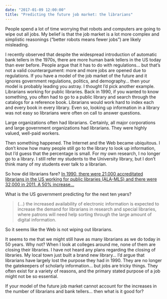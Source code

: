 ```yaml
---
date: "2017-01-09 12:00:00"
title: "Predicting the future job market: the librarians"
---
```




People spend a lot of time worrying that robots and computers are going to wipe out all jobs. My belief is that the job market is a lot more complex and simplistic reasonings (&ldquo;better robots means fewer jobs&rdquo;) are likely misleading.

I recently observed that despite the widespread introduction of automatic bank tellers in the 1970s, there are more human bank tellers in the US today than ever before. People argue that it has to do with regulations&hellip; but that&rsquo;s not a valid counterargument: more and more jobs are opened due to regulations. If you have a model of the job market of the future and it ignores government regulations, politics, and demography&hellip; then your model is probably leading you astray.
I thought I&rsquo;d pick another example. Librarians working for public libraries. Back in 1990, if you wanted to know something, you often had to go to a public library and search through the catalogs for a reference book. Librarians would work hard to index each and every book in every library. Even so, looking up information in a library was not easy so librarians were often on call to answer questions.

Large organizations often had librarians. Certainly, all major corporations and large government organizations had librarians. They were highly valued, well-paid workers.

Then something happened. The Internet and the Web became ubiquitous. I don&rsquo;t know how many people still go to the library to look up information, but I&rsquo;d guess that the percentage is small. For my own research, I no longer go to a library. I still refer my students to the University library, but I don&rsquo;t think many of my students ever talk to a librarian.

So how did librarians fare?
[In 1990, there were 21,000 accreditated librarians in the US working for public libraries (ALA-MLS) and there were 32,000 in 2011. A 50% increase&hellip; ](http://www.collegesavingsplans.info/article/37528723/new-series-number-of-paid-full-time-equivalent-fte-staff-in-u-s-public-libraries-u-s-alabama-california-/)

What is the US government predicting for the next ten years?

> (&hellip;) the increased availability of electronic information is expected to increase the demand for librarians in research and special libraries, where patrons will need help sorting through the large amount of digital information.


So it seems like the Web is not wiping out librarians.

It seems to me that we might still have as many librarians as we do today in 50 years. Why not? When I look at colleges around me, none of them are closing their libraries. I have not heard any plans regarding the closing of libraries. My local town just built a brand new library&hellip;
I&rsquo;d argue that librarians have largely lost the purpose they had in 1990. They are no longer the gatekeepers of scholarly information&hellip; but jobs are tricky things. They often exist for a variety of reasons, and the primary stated purpose of a job might not be so essential.

If your model of the future job market cannot account for the increases in the number of librarians and bank tellers&hellip; then what is it good for?

